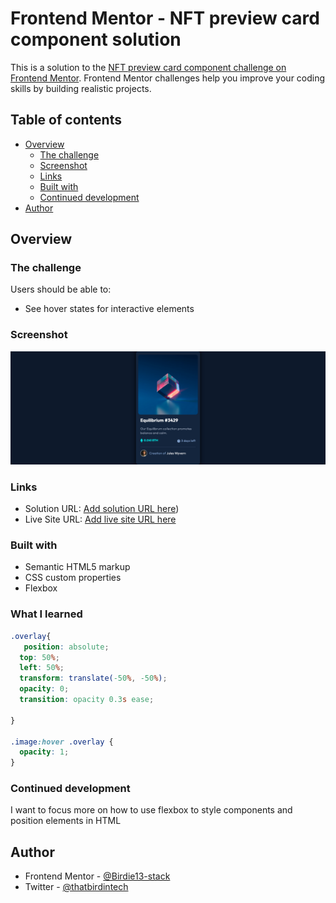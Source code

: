 # Frontend Mentor - NFT preview card component solution

This is a solution to the [NFT preview card component challenge on Frontend Mentor](https://www.frontendmentor.io/challenges/nft-preview-card-component-SbdUL_w0U). Frontend Mentor challenges help you improve your coding skills by building realistic projects. 

## Table of contents

- [Overview](#overview)
  - [The challenge](#the-challenge)
  - [Screenshot](#screenshot)
  - [Links](#links)
  - [Built with](#built-with)
  - [Continued development](#continued-development)
- [Author](#author)

## Overview

### The challenge

Users should be able to:

- See hover states for interactive elements

### Screenshot

![](./images/screenshot.jpg)

### Links

- Solution URL: [Add solution URL here](\(https://www.frontendmentor.io/challenges/nft-preview-card-component-SbdUL_w0U/hub))
- Live Site URL: [Add live site URL here]((https://nft-card-component-eight.vercel.app/))

### Built with

- Semantic HTML5 markup
- CSS custom properties
- Flexbox

### What I learned



```css
.overlay{
   position: absolute;
  top: 50%;
  left: 50%;
  transform: translate(-50%, -50%);
  opacity: 0;
  transition: opacity 0.3s ease;

} 

.image:hover .overlay {
  opacity: 1;
}

```

### Continued development
I want to focus more on how to use flexbox to style components and position elements in HTML


## Author
- Frontend Mentor - [@Birdie13-stack](https://www.frontendmentor.io/profile/Birdie13-stack)
- Twitter - [@thatbirdintech](https://www.twitter.com/thatbirdintech)


